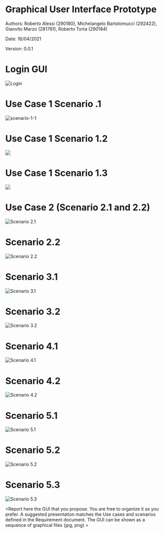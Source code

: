 # Graphical User Interface Prototype  

Authors: Roberto Alessi (290180), Michelangelo Bartolomucci (292422), Gianvito Marzo (281761), Roberto Torta (290184)

Date: 16/04/2021

Version: 0.0.1


# Login GUI
![Login](https://share.balsamiq.com/c/fJuD9TvwttjsUAqh7vPtRk.png)

# Use Case 1 Scenario .1
![scenario-1-1](https://share.balsamiq.com/c/bZ7ytVXPjMAW7uug3UkWpY.png)


# Use Case 1 Scenario 1.2
![](https://share.balsamiq.com/c/v8zctfe7pSDmVQyQWa3w2T.png)

# Use Case 1 Scenario 1.3
![](https://share.balsamiq.com/c/vD4fNywbzXC9Ae1mSKt3RN.png)

# Use Case 2 (Scenario 2.1 and 2.2)
![Scenario 2.1](https://share.balsamiq.com/c/dV9jQfvN7L9tM9DaWMSso7.png)

# Scenario 2.2
![Scenario 2.2]()

# Scenario 3.1
![Scenario 3.1]()

# Scenario 3.2
![Scenario 3.2]()

# Scenario 4.1
![Scenario 4.1]()

# Scenario 4.2
![Scenario 4.2]()

# Scenario 5.1
![Scenario 5.1]()

# Scenario 5.2
![Scenario 5.2]()

# Scenario 5.3
![Scenario 5.3]()

\<Report here the GUI that you propose. You are free to organize it as you prefer. A suggested presentation matches the Use cases and scenarios defined in the Requirement document. The GUI can be shown as a sequence of graphical files (jpg, png)  >

